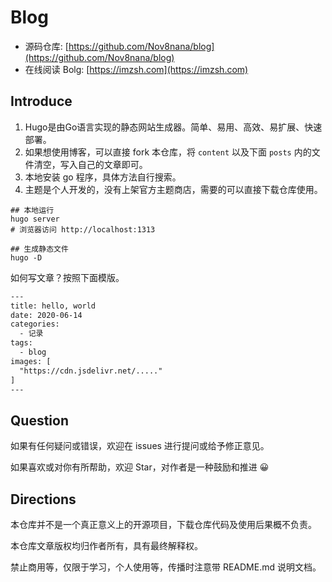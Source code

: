 # Blog

* 源码仓库: [https://github.com/Nov8nana/blog](https://github.com/Nov8nana/blog)
* 在线阅读 Bolg: [https://imzsh.com](https://imzsh.com)


## Introduce

1. Hugo是由Go语言实现的静态网站生成器。简单、易用、高效、易扩展、快速部署。
2. 如果想使用博客，可以直接 fork 本仓库，将 `content` 以及下面 `posts` 内的文件清空，写入自己的文章即可。
3. 本地安装 go 程序，具体方法自行搜索。
4. 主题是个人开发的，没有上架官方主题商店，需要的可以直接下载仓库使用。

```shell
## 本地运行 
hugo server
# 浏览器访问 http://localhost:1313

## 生成静态文件
hugo -D

```

如何写文章？按照下面模版。

```html
---
title: hello, world
date: 2020-06-14
categories: 
  - 记录
tags: 
  - blog
images: [
  "https://cdn.jsdelivr.net/....."
]
---

```

## Question

如果有任何疑问或错误，欢迎在 issues 进行提问或给予修正意见。

如果喜欢或对你有所帮助，欢迎 Star，对作者是一种鼓励和推进 😀

## Directions

本仓库并不是一个真正意义上的开源项目，下载仓库代码及使用后果概不负责。

本仓库文章版权均归作者所有，具有最终解释权。

禁止商用等，仅限于学习，个人使用等，传播时注意带 README.md 说明文档。
